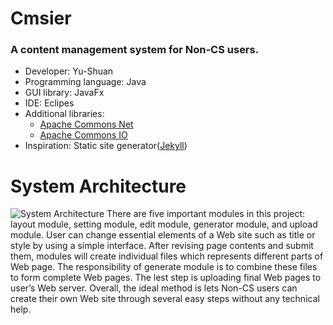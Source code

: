 # Cmsier
### A content management system for Non-CS users.
- Developer: Yu-Shuan
- Programming language: Java
- GUI library: JavaFx
- IDE: Eclipes
- Additional libraries:
  - [Apache Commons Net](https://commons.apache.org/proper/commons-net/)
  - [Apache Commons IO](https://commons.apache.org/proper/commons-io/)
- Inspiration: Static site generator([Jekyll](https://jekyllrb.com/))
# System Architecture
![System Architecture](http://cherrieblog.tw/project/system_small.png)
There are five important modules in this project: layout module, setting module, edit module, generator module, and upload module. User can change essential elements of a Web site such as title or style by using a simple interface. After revising page contents and submit them, modules will create individual files which represents different parts of Web page. The responsibility of generate module is to combine these files to form complete Web pages. The lest step is uploading final Web pages to user’s Web server. Overall, the ideal method is lets Non-CS users can create their own Web site through several easy steps without any technical help.
